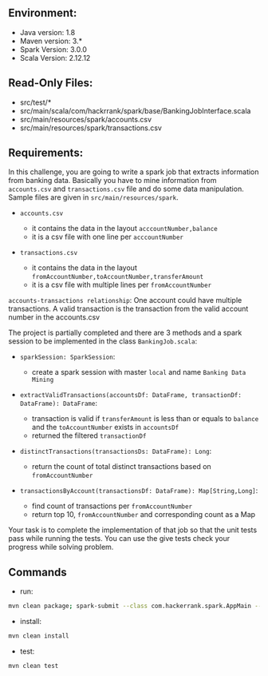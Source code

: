 ## Environment:
- Java version: 1.8
- Maven version: 3.*
- Spark Version: 3.0.0
- Scala Version: 2.12.12

## Read-Only Files:
- src/test/*
- src/main/scala/com/hackrrank/spark/base/BankingJobInterface.scala
- src/main/resources/spark/accounts.csv
- src/main/resources/spark/transactions.csv

## Requirements:
In this challenge, you are going to write a spark job that extracts information from banking data. Basically you have to mine information from `accounts.csv` and `transactions.csv` file and do some data manipulation. Sample files are given in `src/main/resources/spark`. 

- `accounts.csv`
  - it contains the data in the layout `acccountNumber,balance`
  - it is a csv file with one line per `acccountNumber`
  
- `transactions.csv`
  - it contains the data in the layout `fromAccountNumber,toAccountNumber,transferAmount`
  - it is a csv file with multiple lines per `fromAccountNumber`
  
`accounts-transactions relationship`:
One account could have multiple transactions. A valid transaction is the transaction from the valid account number in the accounts.csv 

The project is partially completed and there are 3 methods and a spark session to be implemented in the class `BankingJob.scala`:

- `sparkSession: SparkSession`:
  - create a spark session with master `local` and name `Banking Data Mining`

- `extractValidTransactions(accountsDf: DataFrame, transactionDf: DataFrame): DataFrame`:
  - transaction is valid if `transferAmount` is less than or equals to `balance` and the `toAccountNumber` exists in `accountsDf`
  - returned the filtered `transactionDf`

- `distinctTransactions(transactionsDs: DataFrame): Long`:
  - return the count of total distinct transactions based on `fromAccountNumber`

- `transactionsByAccount(transactionsDf: DataFrame): Map[String,Long]`:
  - find count of transactions per `fromAccountNumber`
  - return top 10, `fromAccountNumber` and corresponding count as a Map
   
Your task is to complete the implementation of that job so that the unit tests pass while running the tests. You can use the give tests check your progress while solving problem.

## Commands
- run: 
```bash
mvn clean package; spark-submit --class com.hackerrank.spark.AppMain --master local[*] target/spark-scala-banking-1.0.jar
```
- install: 
```bash
mvn clean install
```
- test: 
```bash
mvn clean test
```